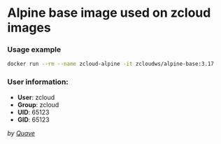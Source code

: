 # Alpine base image used on zcloud images

### Usage example

```bash
docker run --rm --name zcloud-alpine -it zcloudws/alpine-base:3.17
```

### User information:

- **User**: zcloud
- **Group**: zcloud
- **UID**: 65123
- **GID**: 65123

_by [Quave](https://www.quave.com.br)_
